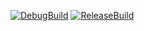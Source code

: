 [![DebugBuild](https://github.com/Aomino518/CG2/actions/workflows/DebugBuild.yml/badge.svg)](https://github.com/Aomino518/CG2/actions/workflows/DebugBuild.yml)
[![ReleaseBuild](https://github.com/Aomino518/CG2/actions/workflows/ReleaseBuild.yml/badge.svg)](https://github.com/Aomino518/CG2/actions/workflows/ReleaseBuild.yml)
